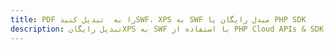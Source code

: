 ---title: PDF را به  تبدیل کنیدSWF، XPS به SWF مبدل رایگان یا PHP SDKdescription: تبدیل رایگانXPS به SWF با استفاده از PHP Cloud APIs & SDK همچنین اسناد PDF را در Cloud ایجاد، ویرایش و رندر کنید.---